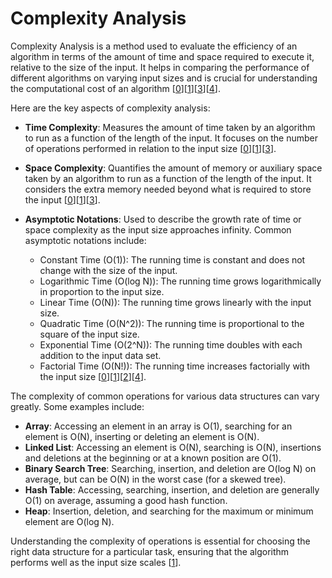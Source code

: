 # Complexity Analysis

Complexity Analysis is a method used to evaluate the efficiency of an algorithm in terms of the amount of time and space required to execute it, relative to the size of the input. It helps in comparing the performance of different algorithms on varying input sizes and is crucial for understanding the computational cost of an algorithm [[0](#references)][[1](#references)][[3](#references)][[4](#references)].

Here are the key aspects of complexity analysis:

- **Time Complexity**: Measures the amount of time taken by an algorithm to run as a function of the length of the input. It focuses on the number of operations performed in relation to the input size [[0](#references)][[1](#references)][[3](#references)].

- **Space Complexity**: Quantifies the amount of memory or auxiliary space taken by an algorithm to run as a function of the length of the input. It considers the extra memory needed beyond what is required to store the input [[0](#references)][[1](#references)][[3](#references)].

- **Asymptotic Notations**: Used to describe the growth rate of time or space complexity as the input size approaches infinity. Common asymptotic notations include:
    - Constant Time (O(1)): The running time is constant and does not change with the size of the input.
    - Logarithmic Time (O(log N)): The running time grows logarithmically in proportion to the input size.
    - Linear Time (O(N)): The running time grows linearly with the input size.
    - Quadratic Time (O(N^2)): The running time is proportional to the square of the input size.
    - Exponential Time (O(2^N)): The running time doubles with each addition to the input data set.
    - Factorial Time (O(N!)): The running time increases factorially with the input size [[0](#references)][[1](#references)][[2](#references)][[4](#references)].

The complexity of common operations for various data structures can vary greatly. Some examples include:

- **Array**: Accessing an element in an array is O(1), searching for an element is O(N), inserting or deleting an element is O(N).
- **Linked List**: Accessing an element is O(N), searching is O(N), insertions and deletions at the beginning or at a known position are O(1).
- **Binary Search Tree**: Searching, insertion, and deletion are O(log N) on average, but can be O(N) in the worst case (for a skewed tree).
- **Hash Table**: Accessing, searching, insertion, and deletion are generally O(1) on average, assuming a good hash function.
- **Heap**: Insertion, deletion, and searching for the maximum or minimum element are O(log N).

Understanding the complexity of operations is essential for choosing the right data structure for a particular task, ensuring that the algorithm performs well as the input size scales [[1](#references)].


